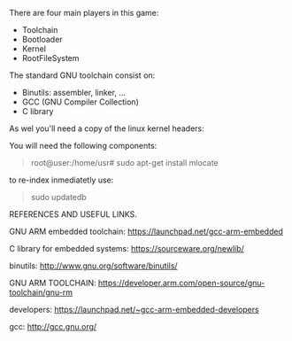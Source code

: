 

There are four main players in this game:
- Toolchain
- Bootloader
- Kernel 
- RootFileSystem

The standard GNU toolchain consist on:
- Binutils: assembler, linker, ...
- GCC (GNU Compiler Collection)
- C library

As wel you'll need a copy of the linux kernel headers:

You will need the following components:

>root@user:/home/usr# sudo apt-get install mlocate 

to re-index inmediatetly use:

>sudo updatedb











REFERENCES AND USEFUL LINKS.

GNU ARM embedded toolchain:  https://launchpad.net/gcc-arm-embedded

C library for embedded systems:  https://sourceware.org/newlib/

binutils:  http://www.gnu.org/software/binutils/

GNU ARM TOOLCHAIN: https://developer.arm.com/open-source/gnu-toolchain/gnu-rm

developers: https://launchpad.net/~gcc-arm-embedded-developers

gcc: http://gcc.gnu.org/
